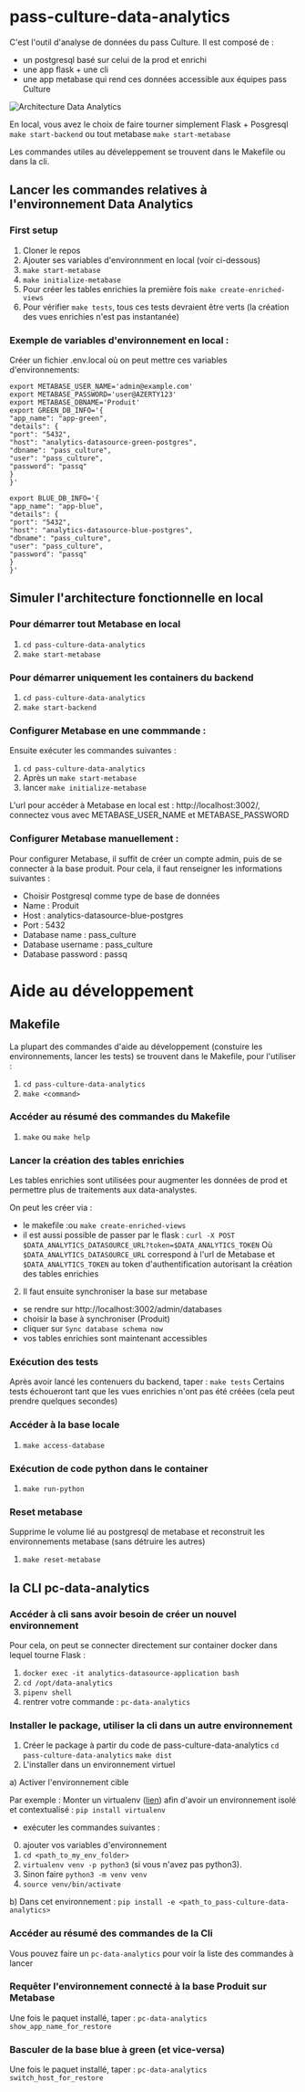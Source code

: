 # pass-culture-data-analytics

C'est l'outil d'analyse de données du pass Culture.
Il est composé de :
- un postgresql basé sur celui de la prod et enrichi
- une app flask + une cli
- une app metabase qui rend ces données accessible aux équipes pass Culture

![Architecture Data Analytics](doc/archi-pass-culture-data-analytics.png)

En local, vous avez le choix de faire tourner simplement Flask + Posgresql `make start-backend` ou tout metabase `make start-metabase`

Les commandes utiles au déveleppement se trouvent dans le Makefile ou dans la cli.


## Lancer les commandes relatives à l'environnement Data Analytics
### First setup

1. Cloner le repos
2. Ajouter ses variables d'environnment en local (voir ci-dessous)
3. `make start-metabase`
4. `make initialize-metabase`
5. Pour créer les tables enrichies la première fois `make create-enriched-views`
6. Pour vérifier `make tests`, tous ces tests devraient être verts (la création des vues enrichies n'est pas instantanée)

### Exemple de variables d'environnement en local :
Créer un fichier .env.local où on peut mettre ces variables d'environnements:

```
export METABASE_USER_NAME='admin@example.com'
export METABASE_PASSWORD='user@AZERTY123'
export METABASE_DBNAME='Produit'
export GREEN_DB_INFO='{
"app_name": "app-green",
"details": {
"port": "5432",
"host": "analytics-datasource-green-postgres",
"dbname": "pass_culture",
"user": "pass_culture",
"password": "passq"
}
}'

export BLUE_DB_INFO='{
"app_name": "app-blue",
"details": {
"port": "5432",
"host": "analytics-datasource-blue-postgres",
"dbname": "pass_culture",
"user": "pass_culture",
"password": "passq"
}
}'
```

## Simuler l'architecture fonctionnelle en local
### Pour démarrer tout Metabase en local
1. `cd pass-culture-data-analytics`
2. `make start-metabase`

### Pour démarrer uniquement les containers du backend
1. `cd pass-culture-data-analytics`
2. `make start-backend`

### Configurer Metabase en une commmande :

Ensuite exécuter les commandes suivantes :
1. `cd pass-culture-data-analytics`
2. Après un  `make start-metabase`
3. lancer `make initialize-metabase`

L'url pour accéder à Metabase en local est : http://localhost:3002/, connectez vous avec METABASE_USER_NAME et METABASE_PASSWORD

### Configurer Metabase manuellement :

Pour configurer Metabase, il suffit de créer un compte admin, puis de se connecter à la base produit. Pour cela, il faut renseigner les informations suivantes :
- Choisir Postgresql comme type de base de données
- Name : Produit
- Host : analytics-datasource-blue-postgres
- Port : 5432
- Database name : pass_culture
- Database username : pass_culture
- Database password : passq


# Aide au développement
## Makefile
La plupart des commandes d'aide au développement (constuire les environnements, lancer les tests) se trouvent dans le Makefile, pour l'utiliser :
1. `cd pass-culture-data-analytics`
2. `make <command>`

### Accéder au résumé des commandes du Makefile
1. `make` ou `make help`

### Lancer la création des tables enrichies
Les tables enrichies sont utilisées pour augmenter les données de prod et permettre plus de traitements aux data-analystes.

On peut les créer via :
- le makefile :ou `make create-enriched-views`
- il est aussi possible de passer par le flask :
`curl -X POST $DATA_ANALYTICS_DATASOURCE_URL?token=$DATA_ANALYTICS_TOKEN`
Où `$DATA_ANALYTICS_DATASOURCE_URL` correspond à l'url de Metabase et `$DATA_ANALYTICS_TOKEN` au token d'authentification autorisant la création des tables enrichies

2. Il faut ensuite synchroniser la base sur metabase
- se rendre sur http://localhost:3002/admin/databases
- choisir la base à synchroniser (Produit)
- cliquer sur `Sync database schema now`
- vos tables enrichies sont maintenant accessibles


### Exécution des tests
Après avoir lancé les contenuers du backend, taper :
`make tests`
Certains tests échoueront tant que les vues enrichies n'ont pas été créées (cela peut prendre quelques secondes)

### Accéder à la base locale
1. `make access-database`

### Exécution de code python dans le container
1. `make run-python`

### Reset metabase
Supprime le volume lié au postgresql de metabase et reconstruit les environnements metabase (sans détruire les autres)
1. `make reset-metabase`


## la CLI pc-data-analytics
### Accéder à cli sans avoir besoin de créer un nouvel environnement
Pour cela, on peut se connecter directement sur container docker dans lequel tourne Flask :
1. `docker exec -it analytics-datasource-application bash`
2. `cd /opt/data-analytics`
3. `pipenv shell`
4. rentrer votre commande : `pc-data-analytics`

### Installer le package, utiliser la cli dans un autre environnement
1. Créer le package à partir du code de pass-culture-data-analytics
`cd pass-culture-data-analytics`
`make dist`
2. L'installer dans un environnement virtuel

a) Activer l'environnement cible

Par exemple :
Monter un virtualenv ([lien](https://python-guide-pt-br.readthedocs.io/fr/latest/dev/virtualenvs.html)) afin d'avoir un environnement isolé et contextualisé : `pip install virtualenv`
- exécuter les commandes suivantes :
0. ajouter vos variables d'environnement
1. `cd <path_to_my_env_folder>`
2. `virtualenv venv -p python3` (si vous n'avez pas python3).
3. Sinon faire `python3 -m venv venv`
4. `source venv/bin/activate`

b) Dans cet environnement :
`pip install -e <path_to_pass-culture-data-analytics>`


### Accéder au résumé des commandes de la Cli
Vous pouvez faire un `pc-data-analytics` pour voir la liste des commandes à lancer

### Requêter l'environnement connecté à la base Produit sur Metabase
Une fois le paquet installé, taper :
`pc-data-analytics show_app_name_for_restore`

### Basculer de la base blue à green (et vice-versa)
Une fois le paquet installé, taper :
`pc-data-analytics switch_host_for_restore`

